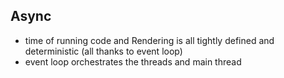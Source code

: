 ## Async

- time of running code and Rendering is all tightly defined and deterministic (all thanks to event loop)
- event loop orchestrates the threads and main thread
